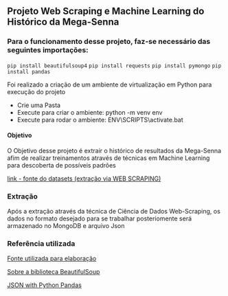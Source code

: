 ## Projeto Web Scraping e Machine Learning do Histórico da Mega-Senna

### Para o funcionamento desse projeto, faz-se necessário das seguintes importações:
``` pip install beautifulsoup4 ```
``` pip install requests ```
``` pip install pymongo ```
``` pip install pandas ```

<p>Foi realizado a criação de um ambiente de virtualização em Python para execução do projeto</p>
<ul>
  <li>Crie uma Pasta</li> 
  <li>Execute para criar o ambiente: python -m venv env</li> 
  <li>Execute para rodar o ambiente: ENV\SCRIPTS\activate.bat</li> 
 </ul>

#### Objetivo
<p>O Objetivo desse projeto é extrair o histórico de resultados da Mega-Senna afim de realizar treinamentos através de técnicas em 
  Machine Learning para descoberta de possíveis padrões
</p>
<a href="https://www.resultadosmegasena.com.br/resultados-anteriores">link - fonte do datasets (extração via WEB SCRAPING)</a>

### Extração
<p>
Após a extração através da técnica de Ciência de Dados Web-Scraping, os dados no formato desejado para se trabalhar posteriomente 
  será armazenado no MongoDB e arquivo Json
</p>

### Referência utilizada
<a href="https://blog.geekhunter.com.br/como-fazer-um-web-scraping-python/">Fonte utilizada para elaboração</a>

<a href="https://www.crummy.com/software/BeautifulSoup/bs4/doc/">Sobre a biblioteca BeautifulSoup</a>

<a href="https://pythonbasics.org/pandas-json/">JSON with Python Pandas</a>


